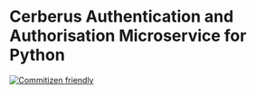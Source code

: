 Cerberus Authentication and Authorisation Microservice for Python
=================================================================

[![Commitizen friendly](https://img.shields.io/badge/commitizen-friendly-brightgreen.svg)](http://commitizen.github.io/cz-cli/)